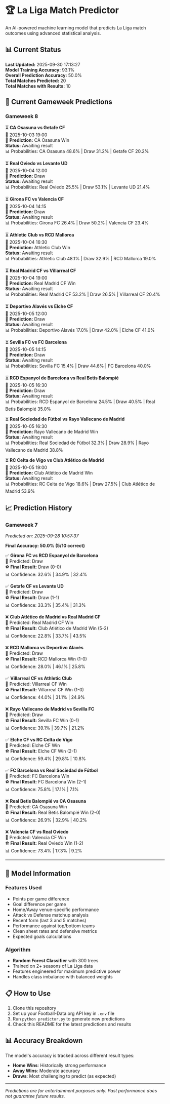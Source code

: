 # 🏆 La Liga Match Predictor

An AI-powered machine learning model that predicts La Liga match outcomes using advanced statistical analysis.

## 📊 Current Status

**Last Updated:** 2025-09-30 17:13:27  
**Model Training Accuracy:** 93.1%  
**Overall Prediction Accuracy:** 50.0%  
**Total Matches Predicted:** 20  
**Total Matches with Results:** 10  

## 🔮 Current Gameweek Predictions

### Gameweek 8

⏳ **CA Osasuna vs Getafe CF**  
📅 2025-10-03 19:00  
🎯 **Prediction:** CA Osasuna Win  
**Status:** Awaiting result  
📊 Probabilities: CA Osasuna 48.6% | Draw 31.2% | Getafe CF 20.2%  

⏳ **Real Oviedo vs Levante UD**  
📅 2025-10-04 12:00  
🎯 **Prediction:** Draw  
**Status:** Awaiting result  
📊 Probabilities: Real Oviedo 25.5% | Draw 53.1% | Levante UD 21.4%  

⏳ **Girona FC vs Valencia CF**  
📅 2025-10-04 14:15  
🎯 **Prediction:** Draw  
**Status:** Awaiting result  
📊 Probabilities: Girona FC 26.4% | Draw 50.2% | Valencia CF 23.4%  

⏳ **Athletic Club vs RCD Mallorca**  
📅 2025-10-04 16:30  
🎯 **Prediction:** Athletic Club Win  
**Status:** Awaiting result  
📊 Probabilities: Athletic Club 48.1% | Draw 32.9% | RCD Mallorca 19.0%  

⏳ **Real Madrid CF vs Villarreal CF**  
📅 2025-10-04 19:00  
🎯 **Prediction:** Real Madrid CF Win  
**Status:** Awaiting result  
📊 Probabilities: Real Madrid CF 53.2% | Draw 26.5% | Villarreal CF 20.4%  

⏳ **Deportivo Alavés vs Elche CF**  
📅 2025-10-05 12:00  
🎯 **Prediction:** Draw  
**Status:** Awaiting result  
📊 Probabilities: Deportivo Alavés 17.0% | Draw 42.0% | Elche CF 41.0%  

⏳ **Sevilla FC vs FC Barcelona**  
📅 2025-10-05 14:15  
🎯 **Prediction:** Draw  
**Status:** Awaiting result  
📊 Probabilities: Sevilla FC 15.4% | Draw 44.6% | FC Barcelona 40.0%  

⏳ **RCD Espanyol de Barcelona vs Real Betis Balompié**  
📅 2025-10-05 16:30  
🎯 **Prediction:** Draw  
**Status:** Awaiting result  
📊 Probabilities: RCD Espanyol de Barcelona 24.5% | Draw 40.5% | Real Betis Balompié 35.0%  

⏳ **Real Sociedad de Fútbol vs Rayo Vallecano de Madrid**  
📅 2025-10-05 16:30  
🎯 **Prediction:** Rayo Vallecano de Madrid Win  
**Status:** Awaiting result  
📊 Probabilities: Real Sociedad de Fútbol 32.3% | Draw 28.9% | Rayo Vallecano de Madrid 38.8%  

⏳ **RC Celta de Vigo vs Club Atlético de Madrid**  
📅 2025-10-05 19:00  
🎯 **Prediction:** Club Atlético de Madrid Win  
**Status:** Awaiting result  
📊 Probabilities: RC Celta de Vigo 18.6% | Draw 27.5% | Club Atlético de Madrid 53.9%  

## 📈 Prediction History

### Gameweek 7
*Predicted on: 2025-09-28 10:57:37*

**Final Accuracy: 50.0% (5/10 correct)**

✅ **Girona FC vs RCD Espanyol de Barcelona**  
🎯 Predicted: Draw  
⚽ **Final Result:** Draw (0-0)  
📊 Confidence: 32.6% | 34.9% | 32.4%

✅ **Getafe CF vs Levante UD**  
🎯 Predicted: Draw  
⚽ **Final Result:** Draw (1-1)  
📊 Confidence: 33.3% | 35.4% | 31.3%

❌ **Club Atlético de Madrid vs Real Madrid CF**  
🎯 Predicted: Real Madrid CF Win  
⚽ **Final Result:** Club Atlético de Madrid Win (5-2)  
📊 Confidence: 22.8% | 33.7% | 43.5%

❌ **RCD Mallorca vs Deportivo Alavés**  
🎯 Predicted: Draw  
⚽ **Final Result:** RCD Mallorca Win (1-0)  
📊 Confidence: 28.0% | 46.1% | 25.8%

✅ **Villarreal CF vs Athletic Club**  
🎯 Predicted: Villarreal CF Win  
⚽ **Final Result:** Villarreal CF Win (1-0)  
📊 Confidence: 44.0% | 31.1% | 24.9%

❌ **Rayo Vallecano de Madrid vs Sevilla FC**  
🎯 Predicted: Draw  
⚽ **Final Result:** Sevilla FC Win (0-1)  
📊 Confidence: 39.1% | 39.7% | 21.2%

✅ **Elche CF vs RC Celta de Vigo**  
🎯 Predicted: Elche CF Win  
⚽ **Final Result:** Elche CF Win (2-1)  
📊 Confidence: 59.4% | 29.8% | 10.8%

✅ **FC Barcelona vs Real Sociedad de Fútbol**  
🎯 Predicted: FC Barcelona Win  
⚽ **Final Result:** FC Barcelona Win (2-1)  
📊 Confidence: 75.8% | 17.1% | 7.1%

❌ **Real Betis Balompié vs CA Osasuna**  
🎯 Predicted: CA Osasuna Win  
⚽ **Final Result:** Real Betis Balompié Win (2-0)  
📊 Confidence: 26.9% | 32.9% | 40.2%

❌ **Valencia CF vs Real Oviedo**  
🎯 Predicted: Valencia CF Win  
⚽ **Final Result:** Real Oviedo Win (1-2)  
📊 Confidence: 73.4% | 17.3% | 9.2%

---

## 🤖 Model Information

### Features Used
- Points per game difference
- Goal difference per game
- Home/Away venue-specific performance
- Attack vs Defense matchup analysis
- Recent form (last 3 and 5 matches)
- Performance against top/bottom teams
- Clean sheet rates and defensive metrics
- Expected goals calculations

### Algorithm
- **Random Forest Classifier** with 300 trees
- Trained on 2+ seasons of La Liga data
- Features engineered for maximum predictive power
- Handles class imbalance with balanced weights

## 📋 How to Use

1. Clone this repository
2. Set up your Football-Data.org API key in `.env` file
3. Run `python predictor.py` to generate new predictions
4. Check this README for the latest predictions and results

## 📊 Accuracy Breakdown

The model's accuracy is tracked across different result types:
- **Home Wins**: Historically strong performance
- **Away Wins**: Moderate accuracy  
- **Draws**: Most challenging to predict (as expected)

---

*Predictions are for entertainment purposes only. Past performance does not guarantee future results.*
